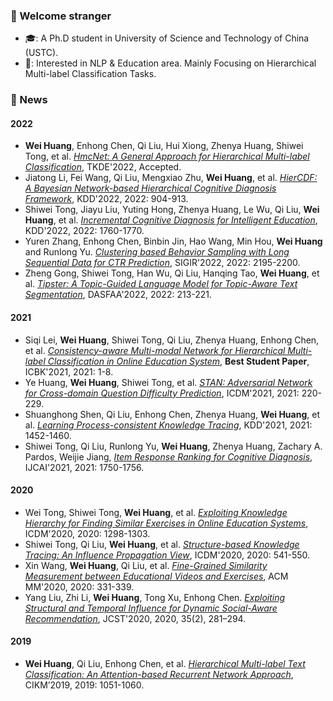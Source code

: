 <!--
**RandolphVI/RandolphVI** is a ✨ _special_ ✨ repository because its `README.md` (this file) appears on your GitHub profile.

Here are some ideas to get you started:

- 🔭 I’m currently working on ...
- 🌱 I’m currently learning ...
- 👯 I’m looking to collaborate on ...
- 🤔 I’m looking for help with ...
- 💬 Ask me about ...
- 📫 How to reach me: ...
- 😄 Pronouns: ...
- ⚡ Fun fact: ...
-->

### 🍻 Welcome stranger
- 🎓: A Ph.D student in University of Science and Technology of China (USTC).
- 🎯: Interested in NLP & Education area. Mainly Focusing on Hierarchical Multi-label Classification Tasks.


### 🎉 News
#### 2022
- **Wei Huang**, Enhong Chen, Qi Liu, Hui Xiong, Zhenya Huang, Shiwei Tong, et al. _[HmcNet: A General Approach for Hierarchical Multi-label Classification](https://ieeexplore.ieee.org/abstract/document/9894725)_, TKDE'2022, Accepted.
- Jiatong Li, Fei Wang, Qi Liu, Mengxiao Zhu, **Wei Huang**, et al. _[HierCDF: A Bayesian Network-based Hierarchical Cognitive Diagnosis Framework](https://dl.acm.org/doi/10.1145/3534678.3539486)_, KDD'2022, 2022: 904-913. 
- Shiwei Tong, Jiayu Liu, Yuting Hong, Zhenya Huang, Le Wu, Qi Liu, **Wei Huang**, et al. _[Incremental Cognitive Diagnosis for Intelligent Education](https://dl.acm.org/doi/10.1145/3534678.3539399)_, KDD'2022, 2022: 1760-1770. 
- Yuren Zhang, Enhong Chen, Binbin Jin, Hao Wang, Min Hou, **Wei Huang** and Runlong Yu. _[Clustering based Behavior Sampling with Long Sequential Data for CTR Prediction](https://web.archive.org/web/20220709042533id_/https://dl.acm.org/doi/pdf/10.1145/3477495.3531829)_, SIGIR'2022, 2022: 2195-2200.
- Zheng Gong, Shiwei Tong, Han Wu, Qi Liu, Hanqing Tao, **Wei Huang**, et al. _[Tipster: A Topic-Guided Language Model for Topic-Aware Text Segmentation](https://link.springer.com/chapter/10.1007/978-3-031-00129-1_14)_, DASFAA'2022, 2022: 213-221.

#### 2021
- Siqi Lei, **Wei Huang**, Shiwei Tong, Qi Liu, Zhenya Huang, Enhong Chen, et al. _[Consistency-aware Multi-modal Network for Hierarchical Multi-label Classification in Online Education System](https://ieeexplore.ieee.org/document/9667767)_, **Best Student Paper**, ICBK'2021, 2021: 1-8.
- Ye Huang, **Wei Huang**, Shiwei Tong, et al. _[STAN: Adversarial Network for Cross-domain Question Difficulty Prediction](https://ieeexplore.ieee.org/document/9679059)_, ICDM'2021, 2021: 220-229.
- Shuanghong Shen, Qi Liu, Enhong Chen, Zhenya Huang, **Wei Huang**, et al. _[Learning Process-consistent Knowledge Tracing](https://dl.acm.org/doi/abs/10.1145/3447548.3467237)_, KDD'2021, 2021: 1452-1460.
- Shiwei Tong, Qi Liu, Runlong Yu, **Wei Huang**, Zhenya Huang, Zachary A. Pardos, Weijie Jiang, _[Item Response Ranking for Cognitive Diagnosis](https://www.ijcai.org/proceedings/2021/241)_, IJCAI'2021, 2021: 1750-1756.

#### 2020
- Wei Tong, Shiwei Tong, **Wei Huang**, et al. _[Exploiting Knowledge Hierarchy for Finding Similar Exercises in Online Education Systems](https://ieeexplore.ieee.org/document/9338316)_, ICDM'2020, 2020: 1298-1303.
- Shiwei Tong, Qi Liu, **Wei Huang**, et al. _[Structure-based Knowledge Tracing: An Influence Propagation View](https://ieeexplore.ieee.org/document/9338285)_, ICDM'2020, 2020: 541-550.
- Xin Wang, **Wei Huang**, Qi Liu, et al. _[Fine-Grained Similarity Measurement between Educational Videos and Exercises](https://dl.acm.org/doi/10.1145/3394171.3413783)_, ACM MM'2020, 2020: 331-339.
- Yang Liu, Zhi Li, **Wei Huang**, Tong Xu, Enhong Chen. _[Exploiting Structural and Temporal Influence for Dynamic Social-Aware Recommendation](https://link.springer.com/article/10.1007/s11390-020-9956-9)_, JCST'2020, 2020, 35(2), 281–294. 

#### 2019
- **Wei Huang**, Qi Liu, Enhong Chen, et al. _[Hierarchical Multi-label Text Classification: An Attention-based Recurrent Network Approach](https://github.com/RandolphVI/Hierarchical-Multi-Label-Text-Classification)_, CIKM’2019, 2019: 1051-1060.
